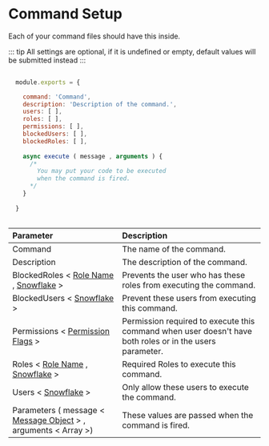# Command Setup

Each of your command files should have this inside.

::: tip
  All settings are optional, if it is undefined or empty, default values will be submitted instead
:::

```js
  
  module.exports = {

    command: 'Command',
    description: 'Description of the command.',
    users: [ ],
    roles: [ ],
    permissions: [ ],
    blockedUsers: [ ],
    blockedRoles: [ ],
  
    async execute ( message , arguments ) {
      /*
        You may put your code to be executed
        when the command is fired.
      */
    }
  
  }
  
```

| Parameter | Description |
| :-------- | :---------- |
| Command |  The name of the command. |
| Description | The description of the command. |
| BlockedRoles < [Role Name](https://discord.js.org/#/docs/discord.js/stable/class/Role?scrollTo=name) , [Snowflake](https://discord.js.org/#/docs/discord.js/stable/typedef/Snowflake) > | Prevents the user who has these roles from executing the command. |
| BlockedUsers < [Snowflake](https://discord.js.org/#/docs/discord.js/stable/typedef/Snowflake) > | Prevent these users from executing this command. |
| Permissions < [Permission Flags](https://discord.com/developers/docs/topics/permissions#permissions-bitwise-permission-flags) >|  Permission required to execute this command when user doesn't have both roles or in the users parameter. |
| Roles < [Role Name](https://discord.js.org/#/docs/discord.js/stable/class/Role?scrollTo=name) , [Snowflake](https://discord.js.org/#/docs/discord.js/stable/typedef/Snowflake) > | Required Roles to execute this command. |
| Users < [Snowflake](https://discord.js.org/#/docs/discord.js/stable/typedef/Snowflake) > | Only allow these users to execute the command. |
| Parameters ( message < [Message Object](https://discord.js.org/#/docs/discord.js/stable/class/Message) > , arguments < Array >) | These values are passed when the command is fired. |